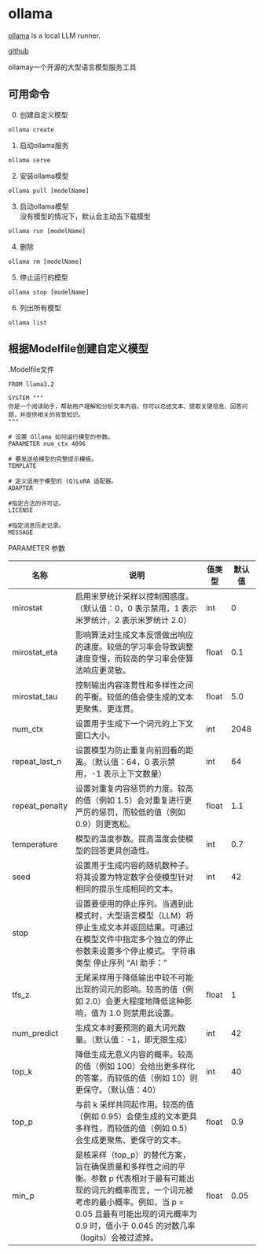 # ollama

[ollama](https://ollama.com) is a local LLM runner.

[github](https://github.com/ollama/ollama)

ollamay一个开源的大型语言模型服务工具


## 可用命令
0. 创建自定义模型
```
ollama create
```
1. 启动ollama服务
```
ollama serve
```
2. 安装ollama模型
```
ollama pull [modelName]
```
3. 启动ollama模型  
没有模型的情况下，默认会主动去下载模型
```
ollama run [modelName]
```
4. 删除
```
ollama rm [modelName]
```
5. 停止运行的模型
```
ollama stop [modelName]
```
6. 列出所有模型
```
ollama list
```

## 根据Modelfile创建自定义模型

.Modelfile文件

```Modelfile
FROM llama3.2

SYSTEM """
你是一个阅读助手，帮助用户理解和分析文本内容。你可以总结文本、提取关键信息、回答问题，并提供相关的背景知识。
"""

# 设置 Ollama 如何运行模型的参数。
PARAMETER num_ctx 4096

# 要发送给模型的完整提示模板。
TEMPLATE

# 定义适用于模型的 (Q)LoRA 适配器。
ADAPTER

#指定合法的许可证。
LICENSE

#指定消息历史记录。
MESSAGE

```

PARAMETER 参数

| 名称 | 说明 | 值类型 | 默认值 |
| --- | --- | --- | --- |
| mirostat | 启用米罗统计采样以控制困惑度。（默认值：0，0 表示禁用，1 表示米罗统计，2 表示米罗统计 2.0） | int | 0 |
| mirostat_eta | 影响算法对生成文本反馈做出响应的速度。较低的学习率会导致调整速度变慢，而较高的学习率会使算法响应更灵敏。 | float | 0.1 |
| mirostat_tau | 控制输出内容连贯性和多样性之间的平衡。较低的值会使生成的文本更聚焦、更连贯。 | float | 5.0 |
| num_ctx | 设置用于生成下一个词元的上下文窗口大小。 | int | 2048 |
| repeat_last_n | 设置模型为防止重复向前回看的距离。（默认值：64，0 表示禁用，-1 表示上下文数量） | int | 64 |
| repeat_penalty | 设置对重复内容惩罚的力度。较高的值（例如 1.5）会对重复进行更严厉的惩罚，而较低的值（例如 0.9）则更宽松。 | float | 1.1 |
| temperature | 模型的温度参数。提高温度会使模型的回答更具创造性。 | int | 0.7 |
| seed | 设置用于生成内容的随机数种子。将其设置为特定数字会使模型针对相同的提示生成相同的文本。 | int | 42 |
| stop | 设置要使用的停止序列。当遇到此模式时，大型语言模型（LLM）将停止生成文本并返回结果。可通过在模型文件中指定多个独立的停止参数来设置多个停止模式。 字符串类型 停止序列 “AI 助手：”
| tfs_z | 无尾采样用于降低输出中较不可能出现的词元的影响。较高的值（例如 2.0）会更大程度地降低这种影响，值为 1.0 则禁用此设置。 | float | 1 |
| num_predict | 生成文本时要预测的最大词元数量。（默认值：-1，即无限生成） | int | 42 |
| top_k | 降低生成无意义内容的概率。较高的值（例如 100）会给出更多样化的答案，而较低的值（例如 10）则更保守。（默认值：40） | int | 40 |
| top_p | 与前 k 采样共同起作用。较高的值（例如 0.95）会使生成的文本更具多样性，而较低的值（例如 0.5）会生成更聚焦、更保守的文本。 | float | 0.9 |
| min_p | 是核采样（top_p）的替代方案，旨在确保质量和多样性之间的平衡。参数 p 代表相对于最有可能出现的词元的概率而言，一个词元被考虑的最小概率。例如，当 p = 0.05 且最有可能出现的词元概率为 0.9 时，值小于 0.045 的对数几率（logits）会被过滤掉。 | float | 0.05 |

